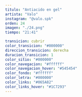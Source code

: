 ```yaml
---
titulo: "Antiacido en gel"
artista: "Valo"
instagram: "@valo.spk"
orden: 24
imagen: "./24.png"
tiempo: "21:41"

transicion: cubrir
color_transicion: "#000000"
direccion_transicion: derecha
duracion_transicion: 1
color_sitio: "#000000"
color_navegacion: "#ffffff"
color_navegacion_hover: "#545454"
color_fondo: "#ffffff"
color_letra: "#000000"
color_links: "#065A82"
color_links_hover: "#1C7293"
---
```

